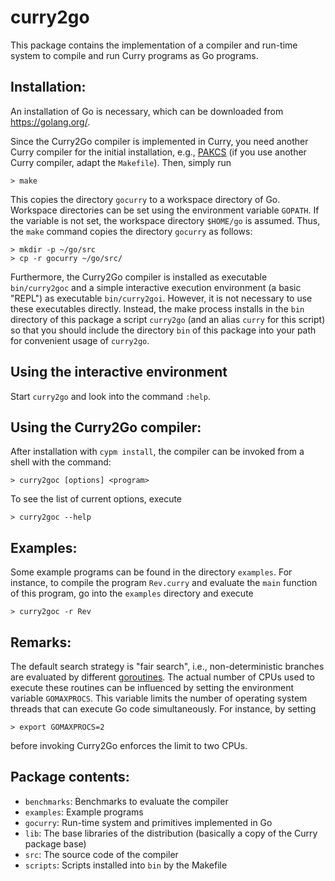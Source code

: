 curry2go
========

This package contains the implementation of a compiler
and run-time system to compile and run Curry programs as Go programs.


Installation:
-------------

An installation of Go is necessary, which can be downloaded
from <https://golang.org/>.

Since the Curry2Go compiler is implemented in Curry,
you need another Curry compiler for the initial
installation, e.g., [PAKCS](https://www.informatik.uni-kiel.de/~pakcs/)
(if you use another Curry compiler, adapt the `Makefile`).
Then, simply run

    > make

This copies the directory `gocurry` to a workspace directory of Go.
Workspace directories can be set using the environment variable `GOPATH`.
If the variable is not set, the workspace directory `$HOME/go`
is assumed. Thus, the `make` command copies the directory `gocurry`
as follows:

    > mkdir -p ~/go/src
    > cp -r gocurry ~/go/src/

Furthermore, the Curry2Go compiler is installed as executable
`bin/curry2goc` and a simple interactive execution environment
(a basic "REPL") as executable `bin/curry2goi`.
However, it is not necessary to use these executables directly.
Instead, the make process installs in the `bin` directory of this package
a script `curry2go` (and an alias `curry` for this script)
so that you should include the directory `bin` of this
package into your path for convenient usage of `curry2go`.


Using the interactive environment
---------------------------------

Start `curry2go` and look into the command `:help`.


Using the Curry2Go compiler:
----------------------------

After installation with `cypm install`, the compiler can be
invoked from a shell with the command:

    > curry2goc [options] <program>

To see the list of current options, execute

    > curry2goc --help

Examples:
---------

Some example programs can be found in the directory `examples`.
For instance, to compile the program `Rev.curry` and
evaluate the `main` function of this program, go into
the `examples` directory and execute

    > curry2goc -r Rev


Remarks:
--------

The default search strategy is "fair search", i.e., non-deterministic
branches are evaluated by different
[goroutines](https://tour.golang.org/concurrency/1).
The actual number of CPUs used to execute these routines
can be influenced by setting the environment variable `GOMAXPROCS`.
This variable limits the number of operating system threads
that can execute Go code simultaneously.
For instance, by setting

    > export GOMAXPROCS=2

before invoking Curry2Go enforces the limit to two CPUs.


Package contents:
----------------

* `benchmarks`: Benchmarks to evaluate the compiler
* `examples`:   Example programs
* `gocurry`:    Run-time system and primitives implemented in Go
* `lib`:        The base libraries of the distribution (basically a copy
                of the Curry package base)
* `src`:        The source code of the compiler
* `scripts`:    Scripts installed into `bin` by the Makefile
